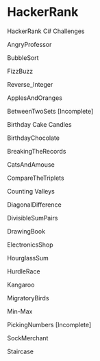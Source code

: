# HackerRank
HackerRank C# Challenges

AngryProfessor

BubbleSort

FizzBuzz

Reverse_Integer

ApplesAndOranges

BetweenTwoSets [Incomplete]

Birthday Cake Candles

BirthdayChocolate

BreakingTheRecords

CatsAndAmouse

CompareTheTriplets

Counting Valleys

DiagonalDifference

DivisibleSumPairs

DrawingBook

ElectronicsShop

HourglassSum

HurdleRace

Kangaroo

MigratoryBirds

Min-Max

PickingNumbers [Incomplete]

SockMerchant

Staircase

